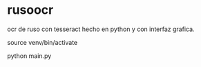 # rusoocr
ocr de ruso con tesseract hecho en python y con interfaz grafica.


source  venv/bin/activate

python main.py

